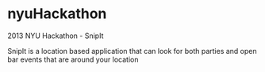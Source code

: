 nyuHackathon
============

2013 NYU Hackathon - SnipIt

SnipIt is a location based application that can look for both parties and open bar events that are around your location

